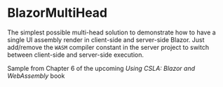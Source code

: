 # BlazorMultiHead

The simplest possible multi-head solution to demonstrate how to have a single UI assembly render in client-side and server-side Blazor. Just add/remove the `WASM` compiler constant in the server project to switch between client-side and server-side execution.

Sample from Chapter 6 of the upcoming _Using CSLA: Blazor and WebAssembly_ book

